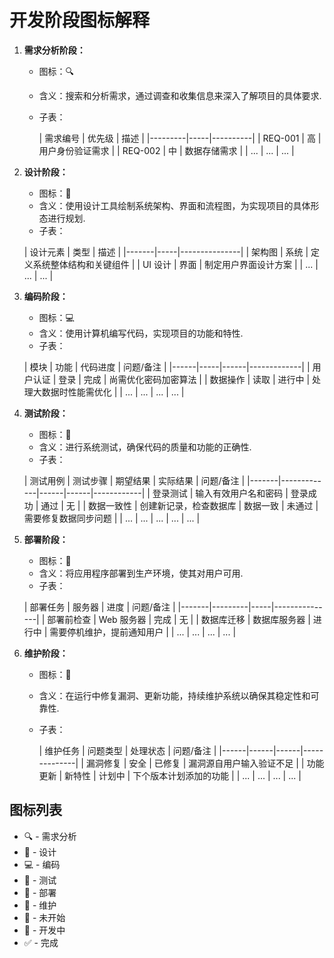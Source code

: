 # 开发阶段图标解释

1. **需求分析阶段：**
    - 图标：🔍
    - 含义：搜索和分析需求，通过调查和收集信息来深入了解项目的具体要求.
    - 子表：

      | 需求编号    | 优先级 | 描述       |
                        |---------|-----|----------|
      | REQ-001 | 高   | 用户身份验证需求 |
      | REQ-002 | 中   | 数据存储需求   |
      | ...     | ... | ...      |
2. **设计阶段：**
    - 图标：📐
    - 含义：使用设计工具绘制系统架构、界面和流程图，为实现项目的具体形态进行规划.
    - 子表：

   | 设计元素  | 类型  | 描述            |
               |-------|-----|---------------|
   | 架构图   | 系统  | 定义系统整体结构和关键组件 |
   | UI 设计 | 界面  | 制定用户界面设计方案    |
   | ...   | ... | ...           |

3. **编码阶段：**
    - 图标：💻
    - 含义：使用计算机编写代码，实现项目的功能和特性.
    - 子表：

   | 模块   | 功能  | 代码进度 | 问题/备注       |
               |------|-----|------|-------------|
   | 用户认证 | 登录  | 完成   | 尚需优化密码加密算法  |
   | 数据操作 | 读取  | 进行中  | 处理大数据时性能需优化 |
   | ...  | ... | ...  | ...         |

4. **测试阶段：**
    - 图标：🧪
    - 含义：进行系统测试，确保代码的质量和功能的正确性.
    - 子表：

   | 测试用例  | 测试步骤        | 期望结果 | 实际结果 | 问题/备注      |
               |-------|-------------|------|------|------------|
   | 登录测试  | 输入有效用户名和密码  | 登录成功 | 通过   | 无          |
   | 数据一致性 | 创建新记录，检查数据库 | 数据一致 | 未通过  | 需要修复数据同步问题 |
   | ...   | ...         | ...  | ...  | ...        |

5. **部署阶段：**
    - 图标：🚢
    - 含义：将应用程序部署到生产环境，使其对用户可用.
    - 子表：

   | 部署任务  | 服务器     | 进度  | 问题/备注         |
               |-------|---------|-----|---------------|
   | 部署前检查 | Web 服务器 | 完成  | 无             |
   | 数据库迁移 | 数据库服务器  | 进行中 | 需要停机维护，提前通知用户 |
   | ...   | ...     | ... | ...           |

6. **维护阶段：**
    - 图标：🔧
    - 含义：在运行中修复漏洞、更新功能，持续维护系统以确保其稳定性和可靠性.
    - 子表：

      | 维护任务 | 问题类型 | 处理状态 | 问题/备注        |
                        |------|------|------|--------------|
      | 漏洞修复 | 安全   | 已修复  | 漏洞源自用户输入验证不足 |
      | 功能更新 | 新特性  | 计划中  | 下个版本计划添加的功能  |
      | ...  | ...  | ...  | ...          |

## 图标列表

- 🔍 - 需求分析
- 📐 - 设计
- 💻 - 编码
- 🧪 - 测试
- 🚢 - 部署
- 🔧 - 维护
- 📆 - 未开始
- 🚀 - 开发中
- ✅ - 完成
